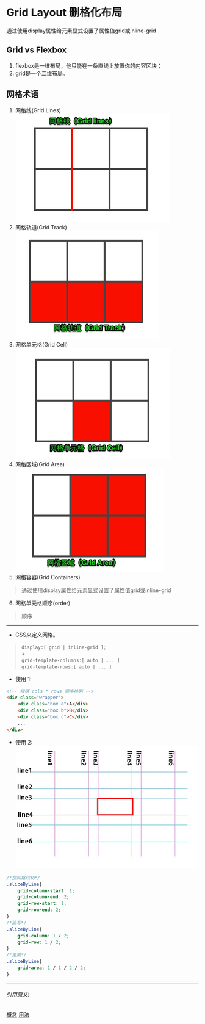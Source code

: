 # Grid Layout 删格化布局
通过使用display属性给元素显式设置了属性值grid或inline-grid

## Grid vs Flexbox
1. flexbox是一维布局，他只能在一条直线上放置你的内容区块；
2. grid是一个二维布局。

## 网格术语
1. 网格线(Grid Lines)  
![](./res/css-grid-layout-1.jpg)  
2. 网格轨道(Grid Track)  
![](./res/css-grid-layout-2.jpg)  
3. 网格单元格(Grid Cell)  
![](./res/css-grid-layout-3.jpg)  
4. 网格区域(Grid Area)  
![](./res/css-grid-layout-4.jpg)  
5. 网格容器(Grid Containers)  
> 通过使用display属性给元素显式设置了属性值grid或inline-grid  
6. 网格单元格顺序(order)  
> 顺序
---
* CSS来定义网格。
> `display:[ grid | inline-grid ];`   
> \+  
> `grid-template-columns:[ auto | ... ]`  
> `grid-template-rows:[ auto | ... ]`  
* 使用 1:  
```html
<!-- 根据 cols * rows 顺序排列 -->
<div class="wrapper">
    <div class="box a">A</div> 
    <div class="box b">B</div> 
    <div class="box c">C</div> 
    ...
</div>
```
* 使用 2:  
![](./res/css-grid-layout-example-2.jpg)
```css
/*按网格线切*/
.sliceByLine{ 
    grid-column-start: 1; 
    grid-column-end: 2; 
    grid-row-start: 1; 
    grid-row-end: 2; 
}
/*简写*/
.sliceByLine{ 
    grid-column: 1 / 2; 
    grid-row: 1 / 2;
}
/*更简*/
.sliceByLine{ 
    grid-area: 1 / 1 / 2 / 2;
}
```

---
###### 引用原文:  
[概念](https://www.w3cplus.com/css3/what-is-css-grid-layout.html)
[用法](https://www.w3cplus.com/css3/line-base-placement-layout.html)